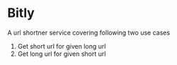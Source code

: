 
# Bitly

A url shortner service covering following two use cases

1. Get short url for given long url
2. Get long url for given short url
